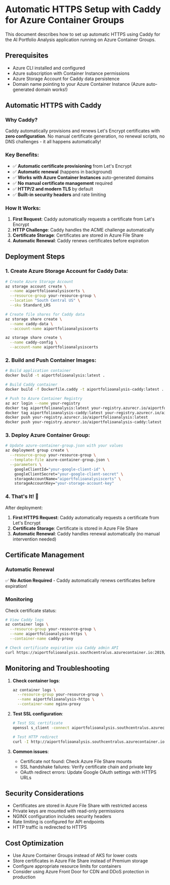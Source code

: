 # Automatic HTTPS Setup with Caddy for Azure Container Groups

This document describes how to set up automatic HTTPS using Caddy for the AI Portfolio Analysis application running on Azure Container Groups.

## Prerequisites

- Azure CLI installed and configured
- Azure subscription with Container Instance permissions
- Azure Storage Account for Caddy data persistence
- Domain name pointing to your Azure Container Instance (Azure auto-generated domain works!)

## Automatic HTTPS with Caddy

### Why Caddy?

Caddy automatically provisions and renews Let's Encrypt certificates with **zero configuration**. No manual certificate generation, no renewal scripts, no DNS challenges - it all happens automatically!

### Key Benefits:
- ✅ **Automatic certificate provisioning** from Let's Encrypt
- ✅ **Automatic renewal** (happens in background)
- ✅ **Works with Azure Container Instances** auto-generated domains
- ✅ **No manual certificate management** required
- ✅ **HTTP/2 and modern TLS** by default
- ✅ **Built-in security headers** and rate limiting

### How It Works:

1. **First Request**: Caddy automatically requests a certificate from Let's Encrypt
2. **HTTP Challenge**: Caddy handles the ACME challenge automatically
3. **Certificate Storage**: Certificates are stored in Azure File Share
4. **Automatic Renewal**: Caddy renews certificates before expiration

## Deployment Steps

### 1. **Create Azure Storage Account for Caddy Data**:
   ```bash
   # Create Azure Storage Account
   az storage account create \
     --name aiportfolioanalysiscerts \
     --resource-group your-resource-group \
     --location "South Central US" \
     --sku Standard_LRS

   # Create file shares for Caddy data
   az storage share create \
     --name caddy-data \
     --account-name aiportfolioanalysiscerts

   az storage share create \
     --name caddy-config \
     --account-name aiportfolioanalysiscerts
   ```

### 2. **Build and Push Container Images**:
   ```bash
   # Build application container
   docker build -t aiportfolioanalysis:latest .

   # Build Caddy container
   docker build -f Dockerfile.caddy -t aiportfolioanalysis-caddy:latest .

   # Push to Azure Container Registry
   az acr login --name your-registry
   docker tag aiportfolioanalysis:latest your-registry.azurecr.io/aiportfolioanalysis:latest
   docker tag aiportfolioanalysis-caddy:latest your-registry.azurecr.io/aiportfolioanalysis-caddy:latest
   docker push your-registry.azurecr.io/aiportfolioanalysis:latest
   docker push your-registry.azurecr.io/aiportfolioanalysis-caddy:latest
   ```

### 3. **Deploy Azure Container Group**:
   ```bash
   # Update azure-container-group.json with your values
   az deployment group create \
     --resource-group your-resource-group \
     --template-file azure-container-group.json \
     --parameters \
       googleClientId="your-google-client-id" \
       googleClientSecret="your-google-client-secret" \
       storageAccountName="aiportfolioanalysiscerts" \
       storageAccountKey="your-storage-account-key"
   ```

### 4. **That's It! 🎉**

After deployment:
1. **First HTTPS Request**: Caddy automatically requests a certificate from Let's Encrypt
2. **Certificate Storage**: Certificate is stored in Azure File Share
3. **Automatic Renewal**: Caddy handles renewal automatically (no manual intervention needed)

## Certificate Management

### Automatic Renewal

✅ **No Action Required** - Caddy automatically renews certificates before expiration!

### Monitoring

Check certificate status:
```bash
# View Caddy logs
az container logs \
  --resource-group your-resource-group \
  --name aiportfolioanalysis-https \
  --container-name caddy-proxy

# Check certificate expiration via Caddy admin API
curl https://aiportfolioanalysis.southcentralus.azurecontainer.io:2019/config/apps/tls/certificates
```

## Monitoring and Troubleshooting

1. **Check container logs**:
   ```bash
   az container logs \
     --resource-group your-resource-group \
     --name aiportfolioanalysis-https \
     --container-name nginx-proxy
   ```

2. **Test SSL configuration**:
   ```bash
   # Test SSL certificate
   openssl s_client -connect aiportfolioanalysis.southcentralus.azurecontainer.io:443 -servername aiportfolioanalysis.southcentralus.azurecontainer.io

   # Test HTTP redirect
   curl -I http://aiportfolioanalysis.southcentralus.azurecontainer.io
   ```

3. **Common issues**:
   - Certificate not found: Check Azure File Share mounts
   - SSL handshake failures: Verify certificate chain and private key
   - OAuth redirect errors: Update Google OAuth settings with HTTPS URLs

## Security Considerations

- Certificates are stored in Azure File Share with restricted access
- Private keys are mounted with read-only permissions
- NGINX configuration includes security headers
- Rate limiting is configured for API endpoints
- HTTP traffic is redirected to HTTPS

## Cost Optimization

- Use Azure Container Groups instead of AKS for lower costs
- Store certificates in Azure File Share instead of Premium storage
- Configure appropriate resource limits for containers
- Consider using Azure Front Door for CDN and DDoS protection in production